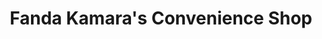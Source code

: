 ---
title: "Fanda Kamara's Convenience Shop"
url: /buedu/fanda-kamaras-convenience-shop/
shop: Lebensmittel
---